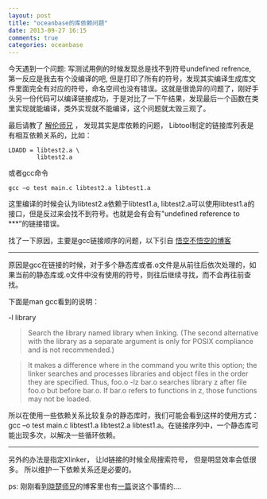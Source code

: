 ```yaml
---
layout: post
title: "oceanbase的库依赖问题"
date: 2013-09-27 16:15
comments: true
categories: oceanbase
---
```


今天遇到一个问题: 写测试用例的时候发现总是找不到符号undefined refrence, 第一反应是我去有个没编译的吧, 但是打印了所有的符号，发现其实编译生成库文件里面完全有对应的符号，命名空间也没有错误。这就是很诡异的问题了，刚好手头另一份代码可以编译链接成功，于是对比了一下午结果，发现最后一个函数在类里实现就能编译，类外实现就不能编译，这个问题就太毁三观了。

<!-- more -->

最后请教了 [解伦师兄](http://weibo.com/cangzhou "Leverly") ， 发现其实是库依赖的问题， Libtool制定的链接库列表是有相互依赖关系的，比如：

	LDADD = libtest2.a \
			libtest2.a 

或者gcc命令

	gcc –o test main.c libtest2.a libtest1.a

这里编译的时候会认为libtest2.a依赖于libtest1.a, libtest2.a可以使用libtest1.a的接口，但是反过来会找不到符号。也就是会有会有"undefined reference to ***”的链接错误。

找了一下原因，主要是gcc链接顺序的问题，以下引自 [悟空不悟空的博客](http://www.cnblogs.com/wujianlundao/archive/2012/06/06/2538125.html "使用静态库链接程序")

-----------------

原因是gcc在链接的时候，对于多个静态库或者.o文件是从前往后依次处理的，如果当前的静态库或.o文件中没有使用的符号，则往后继续寻找，而不会再往前查找。

下面是man gcc看到的说明：

-l library

  >   Search the library named library when linking.  (The second alternative with the library as a separate argument is only for POSIX compliance and is not recommended.)

  >  It makes a difference where in the command you write this option; the linker searches and processes libraries and object files in the order they are specified.  Thus, foo.o -lz bar.o searches library z after file foo.o but before bar.o.  If bar.o refers to functions in z, those functions may not be loaded.

所以在使用一些依赖关系比较复杂的静态库时，我们可能会看到这样的使用方式：gcc –o test main.c libtest1.a libtest2.a libtest1.a。在链接序列中，一个静态库可能出现多次，以解决一些循环依赖。

------------------------

另外的办法是指定Xlinker， 让ld链接的时候全局搜索符号， 但是明显效率会低很多。 所以维护一下依赖关系还是必要的。

ps: 刚刚看到[晓楚师兄](http://weibo.com/raywill2 "研究员Raywill")的博客里也有[一篇](http://blog.csdn.net/maray/article/details/7666022 "gcc库的链接顺序导致编译出错的问题")说这个事情的....